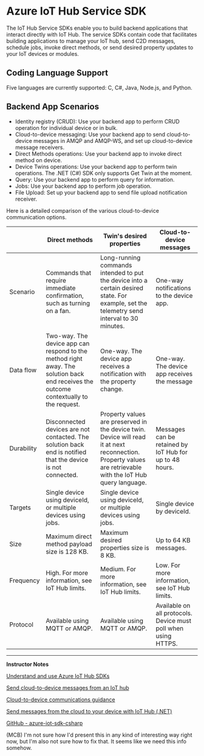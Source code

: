 # Azure IoT Hub Service SDK

The IoT Hub Service SDKs enable you to build backend applications that interact directly with IoT Hub. The service SDKs contain code that facilitates building applications to manage your IoT hub, send C2D messages, schedule jobs, invoke direct methods, or send desired property updates to your IoT devices or modules.

## Coding Language Support

Five languages are currently supported: C, C#, Java, Node.js, and Python.

## Backend App Scenarios

* Identity registry (CRUD): Use your backend app to perform CRUD operation for individual device or in bulk.
* Cloud-to-device messaging: Use your backend app to send cloud-to-device messages in AMQP and AMQP-WS, and set up cloud-to-device message receivers.
* Direct Methods operations: Use your backend app to invoke direct method on device.
* Device Twins operations: Use your backend app to perform twin operations. The .NET (C#) SDK only supports Get Twin at the moment.
* Query: Use your backend app to perform query for information.
* Jobs: Use your backend app to perform job operation.
* File Upload: Set up your backend app to send file upload notification receiver.

Here is a detailed comparison of the various cloud-to-device communication options.

|        | Direct methods |Twin's desired properties | Cloud-to-device messages |
|--------|----------------|--------------------------|--------------------------|
|Scenario|Commands that require immediate confirmation, such as turning on a fan.|Long-running commands intended to put the device into a certain desired state. For example, set the telemetry send interval to 30 minutes.|One-way notifications to the device app.|
|Data flow|Two-way. The device app can respond to the method right away. The solution back end receives the outcome contextually to the request.|One-way. The device app receives a notification with the property change.|One-way. The device app receives the message|
|Durability|Disconnected devices are not contacted. The solution back end is notified that the device is not connected.|Property values are preserved in the device twin. Device will read it at next reconnection. Property values are retrievable with the IoT Hub query language.|Messages can be retained by IoT Hub for up to 48 hours.|
|Targets|Single device using deviceId, or multiple devices using jobs.|Single device using deviceId, or multiple devices using jobs.|Single device by deviceId.|
|Size|Maximum direct method payload size is 128 KB.|Maximum desired properties size is 8 KB.|Up to 64 KB messages.|
|Frequency|High. For more information, see IoT Hub limits.|Medium. For more information, see IoT Hub limits.|Low. For more information, see IoT Hub limits.|
|Protocol|Available using MQTT or AMQP.|Available using MQTT or AMQP.|Available on all protocols. Device must poll when using HTTPS.|

---

**Instructor Notes**

[Understand and use Azure IoT Hub SDKs](https://docs.microsoft.com/en-us/azure/iot-hub/iot-hub-devguide-sdks)

[Send cloud-to-device messages from an IoT hub](https://docs.microsoft.com/en-us/azure/iot-hub/iot-hub-devguide-messages-c2d)

[Cloud-to-device communications guidance](https://docs.microsoft.com/en-us/azure/iot-hub/iot-hub-devguide-c2d-guidance)

[Send messages from the cloud to your device with IoT Hub (.NET)](https://docs.microsoft.com/en-us/azure/iot-hub/iot-hub-csharp-csharp-c2d)

[GitHub - azure-iot-sdk-csharp](https://github.com/Azure/azure-iot-sdk-csharp)

(MCB) I'm not sure how I'd present this in any kind of interesting way right now, but I'm also not sure how to fix that.  It seems like we need this info somehow.